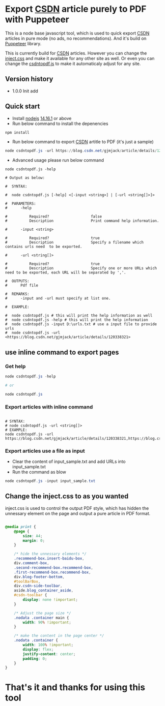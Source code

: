 # Export [CSDN](https://blog.csdn.net/gjmjack/) article purely to PDF with Puppeteer

This is a node base javascript tool, which is used to quick export [CSDN](https://blog.csdn.net/gjmjack/) articles in pure mode (no ads, no recommendations). And it's build on [Puppeteer](http://www.puppeteerjs.com/) library.

This is currently build for [CSDN](https://blog.csdn.net/gjmjack/) articles. However you can change the [inject.css](inject.css) and make it available for any other site as well. Or even you can change the [csdntopdf.js](./csdntopdf.js) to make it automaticaly adjust for any site.

## Version history

- 1.0.0 Init add

## Quick start

- Install [nodejs](https://nodejs.org/en/) [14.16.1](https://nodejs.org/dist/v14.17.6/node-v14.17.6-x64.msi) or above
- Run below command to install the depenencies

```powershell
npm install
```

- Run below command to export [CSDN](https://blog.csdn.net/gjmjack/) artitle to PDF (it's just a sample)

```powershell
node csdntopdf.js -url https://blog.csdn.net/gjmjack/article/details/120338321
```

- Advanced usage please run below command

``` shell
node csdntopdf.js -help

```

``` shell
# Output as below:

#  SYNTAX:

#  node csdntopdf.js [-help] <[-input <string>] | [-url <string[]>]>

#  PARAMETERS:
#      -help

#          Required?                   false
#          Description                 Print command help information.
 
#      -input <string> 
 
#          Required?                   true
#          Description                 Specify a filename which contains urls need  to be exported.
 
#      -url <string[]> 
 
#          Required?                   true
#          Description                 Specify one or more URLs which need to be exported, each URL will be separated by ','. 

#  OUTPUTS:
#      Pdf file

#  REMARKS:
#      -input and -url must specify at list one.

#  EXAMPLE:

#  node csdntopdf.js # this will print the help information as well
#  node csdntopdf.js -help # this will print the help information
#  node csdntopdf.js -input D:\urls.txt # use a input file to provide urls
#  node csdntopdf.js -url <https://blog.csdn.net/gjmjack/article/details/120338321> 

```

## use inline command to export pages

### Get help

```powershell
node csdntopdf.js -help 

# or

node csdntopdf.js
```

### Export articles with inline command

```shell

# SYNTAX:
# node csdntopdf.js -url <string[]>
# EXAMPLE:
node csdntopdf.js -url https://blog.csdn.net/gjmjack/article/details/120338321,https://blog.csdn.net/gjmjack/article/details/118695137

```

### Export articles use a file as input

- Clear the content of input_sample.txt and add URLs into input_sample.txt
- Run the command as blow

```powershell
node csdntopdf.js -input input_sample.txt
```

## Change the inject.css to as you wanted

inject.css is used to control the output PDF style, which has hidden the unnessary element on the page and output a pure article in PDF format.

```css

@media print {
    @page {
        size: A4;
        margin: 0;
    }

    /* hide the unnessary elements */
    .recommend-box.insert-baidu-box,
    div.comment-box,
    .second-recommend-box.recommend-box,
    .first-recommend-box.recommend-box,
    div.blog-footer-bottom,
    #toolBarBox,
    div.csdn-side-toolbar,
    aside.blog_container_aside,
    #csdn-toolbar {
        display: none !important;
    }

    /* Adjust the page size */
    .nodata .container main {
        width: 90% !important;
    }

    /* make the content in the page center */
    .nodata .container {
        width: 100% !important;
        display: flex;
        justify-content: center;
        padding: 0;
    }
}
```

# That's it and thanks for using this tool

